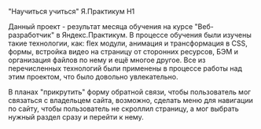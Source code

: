 "Научиться учиться" Я.Практикум H1

Данный проект - результат месяца обучения на курсе "Веб-разработчик" в Яндекс.Практикум.
В процессе обучения были изучены такие технологии, как: flex модули, анимация и трансформация в CSS, формы, встройка видео на страницу от сторонних ресурсов, БЭМ и организация файлов по нему и ещё многое другое.
Все из перечисленных технологий были применены в процессе работы над этим проектом, что было довольно увлекательно.

В планах "прикрутить" форму обратной связи, чтобы пользователь мог связаться с владельцем сайта, возможно, сделать меню для навигации по сайту, чтобы пользователь не скроллил страницу, а мог выбрать нужный раздел сразу и перейти к нему.